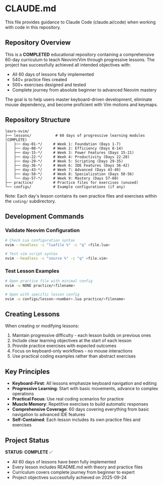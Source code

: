 # CLAUDE.md

This file provides guidance to Claude Code (claude.ai/code) when working with code in this repository.

## Repository Overview

This is a **COMPLETED** educational repository containing a comprehensive 60-day curriculum to teach Neovim/Vim through progressive lessons. The project has successfully achieved all intended objectives with:
- All 60 days of lessons fully implemented
- 540+ practice files created
- 500+ exercises designed and tested
- Complete journey from absolute beginner to advanced Neovim mastery

The goal is to help users master keyboard-driven development, eliminate mouse dependency, and become proficient with Vim motions and keymaps.

## Repository Structure

```
learn-nvim/
├── lessons/           # 60 days of progressive learning modules (COMPLETE)
│   ├── day-01-*/     # Week 1: Foundation (Days 1-7)
│   ├── day-08-*/     # Week 2: Efficiency (Days 8-14)
│   ├── day-15-*/     # Week 3: Power Features (Days 15-21)
│   ├── day-22-*/     # Week 4: Productivity (Days 22-28)
│   ├── day-29-*/     # Week 5: Scripting (Days 29-35)
│   ├── day-36-*/     # Week 6: IDE Features (Days 36-42)
│   ├── day-43-*/     # Week 7: Advanced (Days 43-49)
│   ├── day-50-*/     # Week 8: Specialization (Days 50-56)
│   └── day-57-*/     # Week 9: Mastery (Days 57-60)
├── practice/         # Practice files for exercises (unused)
└── configs/          # Example configurations (if any)
```

Note: Each day's lesson contains its own practice files and exercises within the `coding/` subdirectory.

## Development Commands

### Validate Neovim Configuration
```bash
# Check Lua configuration syntax
nvim --headless -c "luafile %" -c "q" <file.lua>

# Test vim script syntax
nvim --headless -c "source %" -c "q" <file.vim>
```

### Test Lesson Examples
```bash
# Open practice file with minimal config
nvim -u NONE practice/<filename>

# Open with specific lesson config
nvim -u configs/lesson-<number>.lua practice/<filename>
```

## Creating Lessons

When creating or modifying lessons:
1. Maintain progressive difficulty - each lesson builds on previous ones
2. Include clear learning objectives at the start of each lesson
3. Provide practice exercises with expected outcomes
4. Focus on keyboard-only workflows - no mouse interactions
5. Use practical coding examples rather than abstract exercises

## Key Principles

- **Keyboard-First**: All lessons emphasize keyboard navigation and editing
- **Progressive Learning**: Start with basic movements, advance to complex operations
- **Practical Focus**: Use real coding scenarios for practice
- **Muscle Memory**: Repetitive exercises to build automatic responses
- **Comprehensive Coverage**: 60 days covering everything from basic navigation to advanced IDE features
- **Self-Contained**: Each lesson includes its own practice files and exercises

## Project Status

**STATUS: COMPLETE** ✅
- All 60 days of lessons have been fully implemented
- Every lesson includes README.md with theory and practice files
- Curriculum covers complete journey from beginner to expert
- Project objectives successfully achieved on 2025-09-24